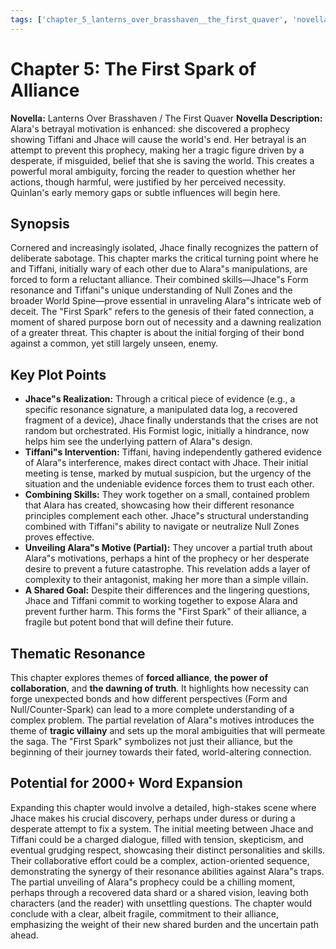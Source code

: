 ```yaml
---
tags: ['chapter_5_lanterns_over_brasshaven__the_first_quaver', 'novella_1.1_lanterns_over_brasshaven__the_first_quaver', 'saga_outline']
---
```


# Chapter 5: The First Spark of Alliance

**Novella:** Lanterns Over Brasshaven / The First Quaver
**Novella Description:** Alara's betrayal motivation is enhanced: she discovered a prophecy showing Tiffani and Jhace will cause the world's end. Her betrayal is an attempt to prevent this prophecy, making her a tragic figure driven by a desperate, if misguided, belief that she is saving the world. This creates a powerful moral ambiguity, forcing the reader to question whether her actions, though harmful, were justified by her perceived necessity. Quinlan's early memory gaps or subtle influences will begin here.

## Synopsis

Cornered and increasingly isolated, Jhace finally recognizes the pattern of deliberate sabotage. This chapter marks the critical turning point where he and Tiffani, initially wary of each other due to Alara"s manipulations, are forced to form a reluctant alliance. Their combined skills—Jhace"s Form resonance and Tiffani"s unique understanding of Null Zones and the broader World Spine—prove essential in unraveling Alara"s intricate web of deceit. The "First Spark" refers to the genesis of their fated connection, a moment of shared purpose born out of necessity and a dawning realization of a greater threat. This chapter is about the initial forging of their bond against a common, yet still largely unseen, enemy.

## Key Plot Points

*   **Jhace"s Realization:** Through a critical piece of evidence (e.g., a specific resonance signature, a manipulated data log, a recovered fragment of a device), Jhace finally understands that the crises are not random but orchestrated. His Formist logic, initially a hindrance, now helps him see the underlying pattern of Alara"s design.
*   **Tiffani"s Intervention:** Tiffani, having independently gathered evidence of Alara"s interference, makes direct contact with Jhace. Their initial meeting is tense, marked by mutual suspicion, but the urgency of the situation and the undeniable evidence forces them to trust each other.
*   **Combining Skills:** They work together on a small, contained problem that Alara has created, showcasing how their different resonance principles complement each other. Jhace"s structural understanding combined with Tiffani"s ability to navigate or neutralize Null Zones proves effective.
*   **Unveiling Alara"s Motive (Partial):** They uncover a partial truth about Alara"s motivations, perhaps a hint of the prophecy or her desperate desire to prevent a future catastrophe. This revelation adds a layer of complexity to their antagonist, making her more than a simple villain.
*   **A Shared Goal:** Despite their differences and the lingering questions, Jhace and Tiffani commit to working together to expose Alara and prevent further harm. This forms the "First Spark" of their alliance, a fragile but potent bond that will define their future.

## Thematic Resonance

This chapter explores themes of **forced alliance**, **the power of collaboration**, and **the dawning of truth**. It highlights how necessity can forge unexpected bonds and how different perspectives (Form and Null/Counter-Spark) can lead to a more complete understanding of a complex problem. The partial revelation of Alara"s motives introduces the theme of **tragic villainy** and sets up the moral ambiguities that will permeate the saga. The "First Spark" symbolizes not just their alliance, but the beginning of their journey towards their fated, world-altering connection.

## Potential for 2000+ Word Expansion

Expanding this chapter would involve a detailed, high-stakes scene where Jhace makes his crucial discovery, perhaps under duress or during a desperate attempt to fix a system. The initial meeting between Jhace and Tiffani could be a charged dialogue, filled with tension, skepticism, and eventual grudging respect, showcasing their distinct personalities and skills. Their collaborative effort could be a complex, action-oriented sequence, demonstrating the synergy of their resonance abilities against Alara"s traps. The partial unveiling of Alara"s prophecy could be a chilling moment, perhaps through a recovered data shard or a shared vision, leaving both characters (and the reader) with unsettling questions. The chapter would conclude with a clear, albeit fragile, commitment to their alliance, emphasizing the weight of their new shared burden and the uncertain path ahead.

